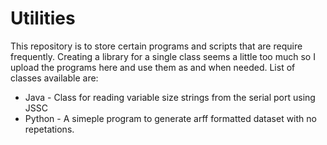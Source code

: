 # Utilities
This repository is to store certain programs and scripts that are require frequently. Creating a library for a single class seems a little too much so I upload the programs here and use them as and when needed. List of classes available are:
<ul>
  <li> Java - Class for reading variable size strings from the serial port using JSSC</li>
  <li> Python - A simeple program to generate arff formatted dataset with no repetations.</li>
</ul>
